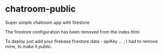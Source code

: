 # chatroom-public
Super simple chatroom app with firestore

The firestore configuration has been removed from the index.html

To deploy just add your firebase firestore data - apiKey ... ; I had to remove mine, to make it public.
